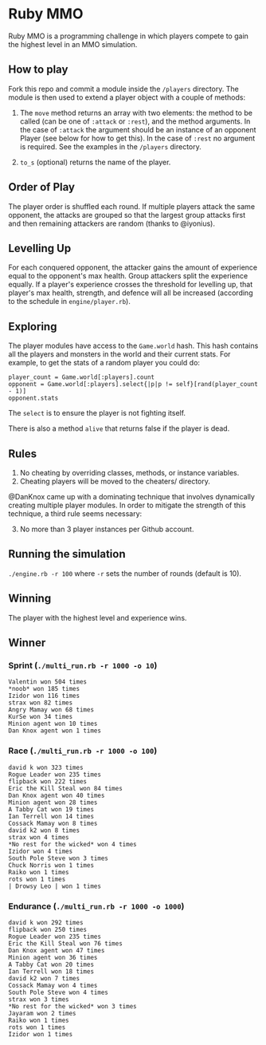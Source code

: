 Ruby MMO
========

Ruby MMO is a programming challenge in which players compete to gain the highest level in an MMO simulation.

How to play
-----------

Fork this repo and commit a module inside the `/players` directory. The module is then used to extend a player object with a couple of methods:

1. The `move` method returns an array with two elements: the method to be called (can be one of `:attack` or `:rest`), and the method arguments. In the case of `:attack` the argument should be an instance of an opponent Player (see below for how to get this). In the case of `:rest` no argument is required. See the examples in the `/players` directory.

2. `to_s` (optional) returns the name of the player.

Order of Play
-------------

The player order is shuffled each round. If multiple players attack the same opponent, the attacks are grouped so that the largest group attacks first and then remaining attackers are random (thanks to @iyonius).

Levelling Up
------------

For each conquered opponent, the attacker gains the amount of experience equal to the opponent's max health. Group attackers split the experience equally. If a player's experience crosses the threshold for levelling up, that player's max health, strength, and defence will all be increased (according to the schedule in `engine/player.rb`).

Exploring
---------

The player modules have access to the `Game.world` hash. This hash contains all the players and monsters in the world and their current stats. For example, to get the stats of a random player you could do:

    player_count = Game.world[:players].count
    opponent = Game.world[:players].select{|p|p != self}[rand(player_count - 1)]
    opponent.stats

The `select` is to ensure the player is not fighting itself.

There is also a method `alive` that returns false if the player is dead.

Rules
-----

1. No cheating by overriding classes, methods, or instance variables.
2. Cheating players will be moved to the cheaters/ directory.

@DanKnox came up with a dominating technique that involves dynamically creating multiple player modules. In order to mitigate the strength of this technique, a third rule seems necessary:

3. No more than 3 player instances per Github account.

Running the simulation
----------------------

`./engine.rb -r 100` where `-r` sets the number of rounds (default is 10).

Winning
-------

The player with the highest level and experience wins. 

Winner
-------

### Sprint (`./multi_run.rb -r 1000 -o 10`)

    Valentin won 504 times
    *noob* won 185 times
    Izidor won 116 times
    strax won 82 times
    Angry Mamay won 68 times
    KurSe won 34 times
    Minion agent won 10 times
    Dan Knox agent won 1 times

### Race (`./multi_run.rb -r 1000 -o 100`)

    david k won 323 times
    Rogue Leader won 235 times
    flipback won 222 times
    Eric the Kill Steal won 84 times
    Dan Knox agent won 40 times
    Minion agent won 28 times
    A Tabby Cat won 19 times
    Ian Terrell won 14 times
    Cossack Mamay won 8 times
    david k2 won 8 times
    strax won 4 times
    *No rest for the wicked* won 4 times
    Izidor won 4 times
    South Pole Steve won 3 times
    Chuck Norris won 1 times
    Raiko won 1 times
    rots won 1 times
    | Drowsy Leo | won 1 times

### Endurance (`./multi_run.rb -r 1000 -o 1000`)

    david k won 292 times
    flipback won 250 times
    Rogue Leader won 235 times
    Eric the Kill Steal won 76 times
    Dan Knox agent won 47 times
    Minion agent won 36 times
    A Tabby Cat won 20 times
    Ian Terrell won 18 times
    david k2 won 7 times
    Cossack Mamay won 4 times
    South Pole Steve won 4 times
    strax won 3 times
    *No rest for the wicked* won 3 times
    Jayaram won 2 times
    Raiko won 1 times
    rots won 1 times
    Izidor won 1 times
